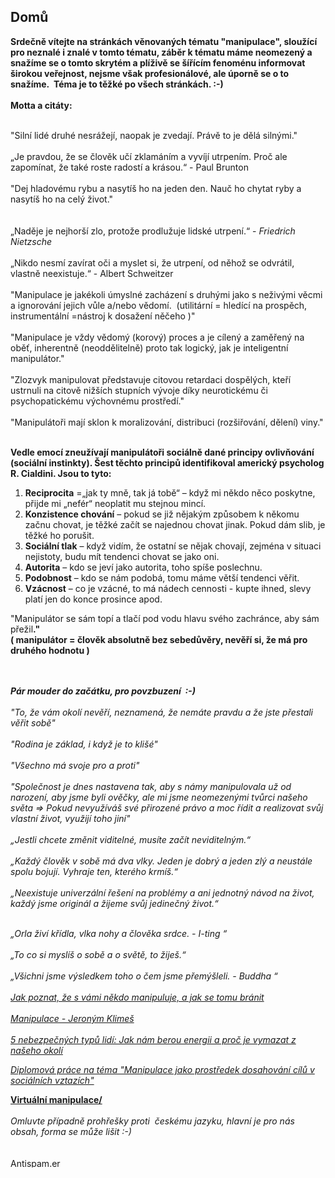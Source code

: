 <h2 id="title"><span>Dom&#367;</span></h2>
					<strong>Srde&#269;n&#283; v&iacute;tejte na str&aacute;nk&aacute;ch v&#283;novan&yacute;ch t&eacute;matu &quot;manipulace&quot;, slou&#382;&iacute;c&iacute; pro neznal&eacute; i znal&eacute; v tomto t&eacute;matu, z&aacute;b&#283;r k t&eacute;matu m&aacute;me neomezen&yacute; a sna&#382;&iacute;me se o tomto skryt&eacute;m a pl&iacute;&#382;iv&#283; se &scaron;&iacute;&#345;&iacute;c&iacute;m fenom&eacute;nu informovat &scaron;irokou ve&#345;ejnost, nejsme v&scaron;ak profesion&aacute;lov&eacute;, ale &uacute;porn&#283; se o to sna&#382;&iacute;me.&nbsp; T&eacute;ma je to t&#283;&#382;k&eacute; po v&scaron;ech str&aacute;nk&aacute;ch. :-)<br />
<br />
Motta a cit&aacute;ty: <br />
<br />
</strong>

&quot;Siln&iacute; lid&eacute; druh&eacute; nesr&aacute;&#382;ej&iacute;, naopak je zvedaj&iacute;. Pr&aacute;v&#283; to je d&#283;l&aacute; siln&yacute;mi.&quot;<br />
<br />
&bdquo;Je pravdou, &#382;e se &#269;lov&#283;k u&#269;&iacute; zklam&aacute;n&iacute;m a vyv&iacute;j&iacute; utrpen&iacute;m. Pro&#269; ale zapom&iacute;nat, &#382;e tak&eacute; roste radost&iacute; a kr&aacute;sou.&ldquo;  - Paul Brunton<br />
<br />
&quot;Dej hladov&eacute;mu rybu a nasyt&iacute;&scaron; ho na jeden den. Nau&#269; ho chytat ryby a nasyt&iacute;&scaron; ho na cel&yacute; &#382;ivot.&quot;<br />
<br />
<br />
&bdquo;Nad&#283;je je nejhor&scaron;&iacute; zlo, proto&#382;e prodlu&#382;uje lidsk&eacute; utrpen&iacute;.&ldquo; - <em>Friedrich Nietzsche </em><br />
<br />
&bdquo;Nikdo nesm&iacute; zav&iacute;rat o&#269;i a myslet si, &#382;e utrpen&iacute;, od n&#283;ho&#382; se odvr&aacute;til, vlastn&#283; neexistuje.&ldquo;  - Albert Schweitzer <br />
<br />
&quot;Manipulace je jak&eacute;koli &uacute;mysln&eacute; zach&aacute;zen&iacute; s druh&yacute;mi jako s ne&#382;iv&yacute;mi v&#283;cmi a ignorov&aacute;n&iacute; jejich v&#367;le a/nebo v&#283;dom&iacute;.&nbsp; (utilit&aacute;rn&iacute; = hled&iacute;c&iacute; na prosp&#283;ch, <br />
instrument&aacute;ln&iacute; =n&aacute;stroj k dosa&#382;en&iacute; n&#283;&#269;eho )&quot;<br />
<br />
&quot;Manipulace je v&#382;dy v&#283;dom&yacute; (korov&yacute;) proces a je c&iacute;len&yacute; a zam&#283;&#345;en&yacute; na<br />
ob&#283;&#357;, inherentn&#283; (neodd&#283;liteln&#283;) proto tak logick&yacute;, jak je inteligentn&iacute; manipul&aacute;tor.&quot;<br />
<br />
&quot;Zlozvyk manipulovat p&#345;edstavuje citovou retardaci dosp&#283;l&yacute;ch, kte&#345;&iacute;<br />
ustrnuli na citov&#283; ni&#382;&scaron;&iacute;ch stupn&iacute;ch v&yacute;voje d&iacute;ky neurotick&eacute;mu &#269;i<br />
psychopatick&eacute;mu v&yacute;chovn&eacute;mu prost&#345;ed&iacute;.&quot;<br />
<br />
&quot;Manipul&aacute;to&#345;i maj&iacute; sklon k moralizov&aacute;n&iacute;, distribuci (roz&scaron;i&#345;ov&aacute;n&iacute;, d&#283;len&iacute;) viny.&quot;<br />
<br />
<p><strong>Vedle emoc&iacute; zneu&#382;&iacute;vaj&iacute; manipul&aacute;to&#345;i soci&aacute;ln&#283; dan&eacute; principy  ovliv&#328;ov&aacute;n&iacute; (soci&aacute;ln&iacute; instinkty). &Scaron;est t&#283;chto princip&#367; identifikoval  americk&yacute; psycholog R. Cialdini. Jsou to tyto:</strong></p>
<ol>
    <li><strong>Reciprocita</strong> =&bdquo;jak ty mn&#283;, tak j&aacute; tob&#283;&ldquo; &ndash; kdy&#382; mi n&#283;kdo n&#283;co poskytne, p&#345;ijde mi &bdquo;nef&eacute;r&ldquo; neoplatit mu stejnou minc&iacute;.</li>
    <li><strong>Konzistence chov&aacute;n&iacute;</strong>&nbsp;&ndash; pokud se ji&#382; n&#283;jak&yacute;m zp&#367;sobem  k&nbsp;n&#283;komu za&#269;nu chovat, je t&#283;&#382;k&eacute; za&#269;&iacute;t se najednou chovat jinak. Pokud  d&aacute;m slib, je t&#283;&#382;k&eacute; ho poru&scaron;it.</li>
    <li><strong>Soci&aacute;ln&iacute; tlak</strong>&nbsp;&ndash; kdy&#382; vid&iacute;m, &#382;e ostatn&iacute; se n&#283;jak chovaj&iacute;, zejm&eacute;na v&nbsp;situaci nejistoty, budu m&iacute;t tendenci chovat se jako oni.</li>
    <li><strong>Autorita</strong>&nbsp;&ndash; kdo se jev&iacute; jako autorita, toho sp&iacute;&scaron;e poslechnu.</li>
    <li><strong>Podobnost</strong>&nbsp;&ndash; kdo se n&aacute;m podob&aacute;, tomu m&aacute;me v&#283;t&scaron;&iacute; tendenci v&#283;&#345;it.</li>
    <li><strong>Vz&aacute;cnost</strong>&nbsp;&ndash; co je vz&aacute;cn&eacute;, to m&aacute; n&aacute;dech cennosti - kupte ihned, slevy plat&iacute; jen do konce prosince apod.</li>
</ol>
<div id="stcpDiv" style="position: absolute; top: -1999px; left: -1988px;">Siln&iacute; lid&eacute; druh&eacute;&nbsp;<strong>nesr&aacute;&#382;ej&iacute;</strong>, naopak <strong>je</strong>&nbsp;zvedaj&iacute;. Pr&aacute;v&#283; to je d&#283;l&aacute; siln&yacute;mi.</div>
&quot;Manipul&aacute;tor se s&aacute;m top&iacute; a tla&#269;&iacute; pod vodu hlavu sv&eacute;ho zachr&aacute;nce, aby s&aacute;m p&#345;e&#382;il<strong>.&quot;<br />
</strong><strong>( manipul&aacute;tor = &#269;lov&#283;k absolutn&#283; bez sebed&#367;v&#283;ry, nev&#283;&#345;&iacute; si, &#382;e m&aacute; pro druh&eacute;ho hodnotu )<br />
<br />
<br />
</strong>
<p><strong><em>P&aacute;r mouder </em><em><em>do za&#269;&aacute;tku,</em> pro povzbuzen&iacute;&nbsp; :-)</em></strong><em><br />
<br />
&quot;To, &#382;e v&aacute;m okol&iacute; nev&#283;&#345;&iacute;, neznamen&aacute;, &#382;e nem&aacute;te pravdu a &#382;e jste p&#345;estali v&#283;&#345;it sob&#283;&quot;<br />
<br />
&quot;Rodina je z&aacute;klad, i kdy&#382; je to kli&scaron;&eacute;&quot;<br />
<br />
&quot;V&scaron;echno m&aacute; svoje pro a proti&quot;<br />
<br />
&quot;Spole&#269;nost je dnes nastavena tak, aby s n&aacute;my manipulovala u&#382; od narozen&iacute;, aby jsme byli ov&#283;&#269;ky, ale mi jsme neomezen&yacute;mi tv&#367;rci na&scaron;eho sv&#283;ta =&gt; Pokud nevyu&#382;&iacute;v&aacute;&scaron; sv&eacute; p&#345;irozen&eacute; pr&aacute;vo a moc &#345;&iacute;dit a realizovat sv&#367;j vlastn&iacute; &#382;ivot, vyu&#382;ij&iacute; toho jin&iacute;&quot;<br />
<br />
</em><em><em>&bdquo;Jestli chcete zm&#283;nit viditeln&eacute;, mus&iacute;te za&#269;&iacute;t neviditeln&yacute;m.&ldquo;<br />
</em><br />
</em><em>&bdquo;Ka&#382;d&yacute; &#269;lov&#283;k v sob&#283; m&aacute; dva vlky. Jeden je dobr&yacute; a jeden zl&yacute; a neust&aacute;le spolu bojuj&iacute;. Vyhraje ten, kter&eacute;ho krm&iacute;&scaron;.&ldquo;<br />
</em><br />
<em>&bdquo;Neexistuje univerz&aacute;ln&iacute; &#345;e&scaron;en&iacute; na probl&eacute;my a ani jednotn&yacute; n&aacute;vod na &#382;ivot, ka&#382;d&yacute; jsme origin&aacute;l a &#382;ijeme sv&#367;j jedine&#269;n&yacute; &#382;ivot.&ldquo;</em></p>
<p><em><br />
</em><em>&bdquo;Orla &#382;iv&iacute; k&#345;&iacute;dla, vlka nohy a &#269;lov&#283;ka srdce. - I-ting &ldquo;<br />
</em><em><br />
<em><em><em><em>&bdquo;To co si mysl&iacute;&scaron; o sob&#283; a o sv&#283;t&#283;, to &#382;ije&scaron;.&ldquo;<br />
<br />
</em></em> </em>&bdquo;V&scaron;ichni jsme v&yacute;sledkem toho o &#269;em jsme p&#345;em&yacute;&scaron;leli. - Buddha &ldquo;<br />
<br />
<a href="http://www.forbes.cz/jak-poznat-ze-s-vami-nekdo-manipuluje-a-jak-se-tomu-branit/" target="_blank">Jak poznat, &#382;e s v&aacute;mi n&#283;kdo manipuluje, a jak se tomu br&aacute;nit</a><br />
<br />
<a target="_blank" href="http://www.venzkrabice.cz/files/uploads/materialy/Manipulace-JKlimes.pdf">Manipulace - Jeron&yacute;m Klime&scaron;</a><br />
<br />
<a href="https://www.firstclass.cz/2015/08/5-nebezpecnych-typu-lidi-jak-nam-berou-energii-a-proc-je-vymazat-z-naseho-okoli/" target="_blank">5 nebezpe&#269;n&yacute;ch typ&#367; lid&iacute;: Jak n&aacute;m berou energii a pro&#269; je vymazat z na&scaron;eho okol&iacute;</a><br />
</em></em></p>
<p><em><a href="http://digilib.k.utb.cz/bitstream/10563/7323/1/&scaron;ev&#269;&iacute;kov&aacute;_2008_dp.pdf" target="_blank">Diplomov&aacute; pr&aacute;ce na t&eacute;ma &quot;Manipulace jako prost&#345;edek dosahov&aacute;n&iacute; c&iacute;l&#367; v soci&aacute;ln&iacute;ch vztaz&iacute;ch&quot;</a><br />
</em></p>
<strong><a href="http://neovlivni.cz/metody-virtualni-manipulace-jak-je-cte-prukopnik-internetu-michal-illich/" target="_blank">Virtu&aacute;ln&iacute; manipulace/</a><br />
<br />
</strong><em>Omluvte p&#345;&iacute;padn&#283; proh&#345;e&scaron;ky proti&nbsp; &#269;esk&eacute;mu jazyku, hlavn&iacute; je pro n&aacute;s obsah, forma se m&#367;&#382;e li&scaron;it :-)</em><br />
<br />
<br />
<a href="http://antispam.er.cz/"><img width="80" border="0" height="15" src="http://as.er.cz/as.gif" alt="Antispam.er.cz" /></a>
